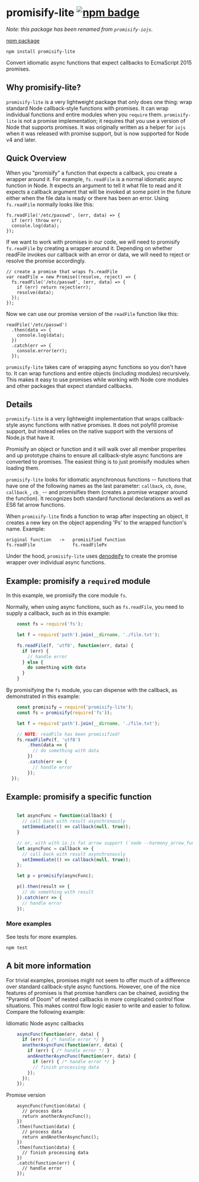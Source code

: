 # promisify-lite [![npm badge][npm-image]][npm-url]

*Note: this package has been renamed from `promisify-iojs`.*

[npm package](https://www.npmjs.com/package/promisify-lite)

    npm install promisify-lite

Convert idiomatic async functions that expect callbacks to EcmaScript 2015 promises.

## Why promisify-lite?

`promisify-lite` is a very lightweight package that only does one thing: wrap standard
Node callback-style functions with promises. It can wrap individual functions and
entire modules when you `require` them. `promisify-lite` is not a promise implementation;
it requires that you use a version of Node that supports promises. It was originally
written as a helper for `iojs` when it was released with promise support, but is now
supported for Node v4 and later.

## Quick Overview

When you "promisify" a function that expects a callback, you create a wrapper around it.
For example, `fs.readFile` is a normal idiomatic async function in Node. It expects an
argument to tell it what file to read and it expects a callback argument that will be
invoked at some point in the future either when the file data is ready or there has been
an error. Using `fs.readFile` normally looks like this:

    fs.readFile('/etc/passwd', (err, data) => {
      if (err) throw err;
      console.log(data);
    });

If we want to work with promises in our code, we will need to promisify `fs.readFile` by
creating a wrapper around it. Depending on whether readFile invokes our callback with an
error or data, we will need to reject or resolve the promise accordingly.

    // create a promise that wraps fs.readFile
    var readFile = new Promise((resolve, reject) => {
      fs.readFile('/etc/passwd', (err, data) => {
        if (err) return reject(err);
        resolve(data);
      });  
    });

Now we can use our promise version of the `readFile` function like this:

    readFile('/etc/passwd')
      .then(data => {
        console.log(data);
      })
      .catch(err => {
        console.error(err);
      });

`promisify-lite` takes care of wrapping async functions so you don't have to. It can
wrap functions and entire objects (including modules) recursively. This makes it easy
to use promises while working with Node core modules and other packages that expect
standard callbacks.

## Details

`promisify-lite` is a very lightweight implementation that wraps callback-style async
functions with native promises. It does not polyfill promise support, but instead relies
on the native support with the versions of Node.js that have it.

Promisify an object or function and it will walk over all member properites
and up prototype chains to ensure all callback-style async functions are converted
to promises. The easiest thing is to just promisify modules when loading them.

`promisify-lite` looks for idiomatic asynchronous functions -- functions that have one of
the following names as the last parameter: `callback`, `cb`, `done`, `callback_`, `cb_`
-- and promisifies them (creates a promise wrapper around the function).
It recognizes both standard functional declarations as well as ES6 fat arrow functions.

When `promisify-lite` finds a function to wrap after inspecting an object,
it creates a new key on the object appending 'Ps' to the wrapped function's
name. Example:

    original function   ->   promisified function
    fs.readFile              fs.readFilePx

Under the hood, `promisify-lite` uses [denodeify](https://www.npmjs.com/package/denodeify)
to create the promise wrapper over individual async functions.

## Example: promisify a `require`d module

In this example, we promisify the core module `fs`.

Normally, when using async functions, such as `fs.readFile`, you need to
supply a callback, such as in this example:

```js
    const fs = require('fs');

    let f = require('path').join(__dirname, './file.txt');

    fs.readFile(f, 'utf8', function(err, data) {
      if (err) {
        // handle error
      } else {
        do something with data
      }
    }
```

By promisifying the `fs` module, you can dispense with the callback, as
demonstrated in this example:

```js
    const promisify = require('promisify-lite');
    const fs = promisify(require('fs'));

    let f = require('path').join(__dirname, './file.txt');

    // NOTE: readFile has been promisified!
    fs.readFilePx(f, 'utf8')
        .then(data => {
          // do something with data
        })
        .catch(err => {
          // handle error
        });
  });

```

## Example: promisify a specific function

```js

    let asyncFunc = function(callback) {
      // call back with result asynchronously
      setImmediate(() => callback(null, true));
    }

    // or, with with io.js fat arrow support (`node --harmony_arrow_functions`)
    let asyncFunc = callback => {
      // call back with result asynchronously
      setImmediate(() => callback(null, true));
    };

    let p = promisify(asyncFunc);

    p().then(result => {
      // do something with result
    }).catch(err => {
      // handle error
    });
```

### More examples

See tests for more examples.

    npm test

## A bit more information

For trivial examples, promises might not seem to offer much of a difference over
standard callback-style async functions. However, one of the nice features of promises
is that promise handlers can be chained, avoiding the "Pyramid of Doom" of nested
callbacks in more complicated control flow situations. This makes control flow logic
easier to write and easier to follow. Compare the following example:

Idiomatic Node async callbacks

```js
    asyncFunc(function(err, data) {
      if (err) { /* handle error */ }
      anotherAsyncFunc(function(err, data) {
        if (err) { /* handle error */ }
        andAnotherAsyncFunc(function(err, data) {
          if (err) { /* handle error */ }
          // finish processing data
        });
      });
    });
```

Promise version

```
    asyncFunc(function(data) {
      // process data
      return anotherAsyncFunc();
    })
    .then(function(data) {
      // process data
      return andAnotherAsyncfunc();
    })
    .then(function(data) {
      // finish processing data
    })
    .catch(function(err) {
      // handle error
    });
```


[npm-image]: https://badge.fury.io/js/promisify-lite.svg
[npm-url]: https://npmjs.org/package/promisify-lite

